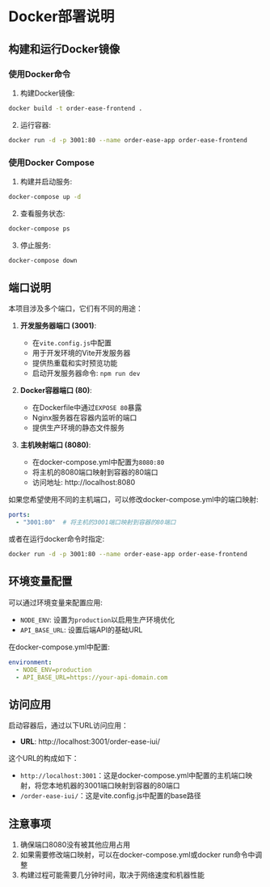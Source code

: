 # Docker部署说明

## 构建和运行Docker镜像

### 使用Docker命令

1. 构建Docker镜像:
```bash
docker build -t order-ease-frontend .
```

2. 运行容器:
```bash
docker run -d -p 3001:80 --name order-ease-app order-ease-frontend
```

### 使用Docker Compose

1. 构建并启动服务:
```bash
docker-compose up -d
```

2. 查看服务状态:
```bash
docker-compose ps
```

3. 停止服务:
```bash
docker-compose down
```

## 端口说明

本项目涉及多个端口，它们有不同的用途：

1. **开发服务器端口 (3001)**:
   - 在`vite.config.js`中配置
   - 用于开发环境的Vite开发服务器
   - 提供热重载和实时预览功能
   - 启动开发服务器命令: `npm run dev`

2. **Docker容器端口 (80)**:
   - 在Dockerfile中通过`EXPOSE 80`暴露
   - Nginx服务器在容器内监听的端口
   - 提供生产环境的静态文件服务

3. **主机映射端口 (8080)**:
   - 在docker-compose.yml中配置为`8080:80`
   - 将主机的8080端口映射到容器的80端口
   - 访问地址: http://localhost:8080

如果您希望使用不同的主机端口，可以修改docker-compose.yml中的端口映射:
```yaml
ports:
  - "3001:80"  # 将主机的3001端口映射到容器的80端口
```

或者在运行docker命令时指定:
```bash
docker run -d -p 3001:80 --name order-ease-app order-ease-frontend
```

## 环境变量配置

可以通过环境变量来配置应用:

- `NODE_ENV`: 设置为`production`以启用生产环境优化
- `API_BASE_URL`: 设置后端API的基础URL

在docker-compose.yml中配置:
```yaml
environment:
  - NODE_ENV=production
  - API_BASE_URL=https://your-api-domain.com
```

## 访问应用

启动容器后，通过以下URL访问应用：
- **URL**: http://localhost:3001/order-ease-iui/

这个URL的构成如下：
- `http://localhost:3001`：这是docker-compose.yml中配置的主机端口映射，将您本地机器的3001端口映射到容器的80端口
- `/order-ease-iui/`：这是vite.config.js中配置的base路径

## 注意事项

1. 确保端口8080没有被其他应用占用
2. 如果需要修改端口映射，可以在docker-compose.yml或docker run命令中调整
3. 构建过程可能需要几分钟时间，取决于网络速度和机器性能